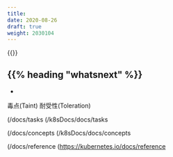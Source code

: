 ```yaml
---
title:
date: 2020-08-26
draft: true
weight: 2030104
---
```

<!-- overview -->
{{<todo>}}
<!-- body -->

## {{% heading "whatsnext" %}}

- []()


毒点(Taint)
耐受性(Toleration)

(/docs/tasks
(/k8sDocs/docs/tasks

(/docs/concepts
(/k8sDocs/docs/concepts

(/docs/reference
(https://kubernetes.io/docs/reference
